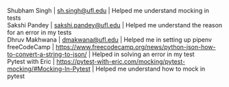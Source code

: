 Shubham Singh | sh.singh@ufl.edu | Helped me understand mocking in tests\
Sakshi Pandey | sakshi.pandey@ufl.edu | Helped me understand the reason for an error in my tests\
Dhruv Makhwana | dmakwana@ufl.edu | Helped me in setting up pipenv\
freeCodeCamp | https://www.freecodecamp.org/news/python-json-how-to-convert-a-string-to-json/ | Helped in solving an error in my test\
Pytest with Eric | https://pytest-with-eric.com/mocking/pytest-mocking/#Mocking-In-Pytest | Helped me understand how to mock in pytest

